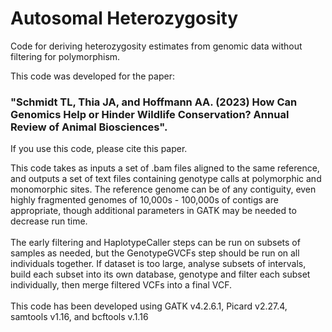 # Autosomal Heterozygosity
Code for deriving heterozygosity estimates from genomic data without filtering for polymorphism.

This code was developed for the paper: 
### "Schmidt TL, Thia JA, and Hoffmann AA. (2023) How Can Genomics Help or Hinder Wildlife Conservation? Annual Review of Animal Biosciences". 
If you use this code, please cite this paper.

This code takes as inputs a set of .bam files aligned to the same reference, and outputs a set of text files containing genotype calls at polymorphic and monomorphic sites. The reference genome can be of any contiguity, even highly fragmented genomes of 10,000s - 100,000s of contigs are appropriate, though additional parameters in GATK may be needed to decrease run time. <br> <br>
The early filtering and HaplotypeCaller steps can be run on subsets of samples as needed, but the GenotypeGVCFs step should be run on all individuals together. If dataset is too large, analyse subsets of intervals, build each subset into its own database, genotype and filter each subset individually, then merge filtered VCFs into a final VCF. <br> <br>
This code has been developed using GATK v4.2.6.1, Picard v2.27.4, samtools v1.16, and bcftools v.1.16 
